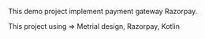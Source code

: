 This demo project implement payment gateway Razorpay.

This project using => Metrial design, Razorpay, Kotlin

